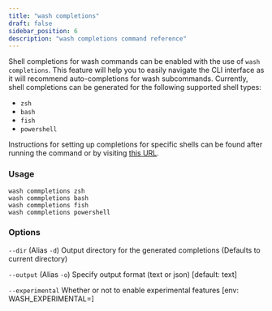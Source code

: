 ```yaml
---
title: "wash completions"
draft: false
sidebar_position: 6
description: "wash completions command reference"
--- 
```


<head>
  <meta name="robots" content="noindex">
</head>

Shell completions for wash commands can be enabled with the use of `wash completions`. This feature will help you to easily navigate the CLI interface as it will recommend auto-completions for wash subcommands. Currently, shell completions can be generated for the following supported shell types:

- `zsh`
- `bash`
- `fish`
- `powershell`

Instructions for setting up completions for specific shells can be found after running the command or by visiting [this URL](https://github.com/wasmCloud/wasmCloud/blob/main/crates/wash-cli/Completions.md).

### Usage

```
wash commpletions zsh
wash commpletions bash
wash commpletions fish
wash commpletions powershell
```

### Options

`--dir` (Alias `-d`) Output directory for the generated completions (Defaults to current directory)

`--output` (Alias `-o`) Specify output format (text or json) [default: text]

`--experimental` Whether or not to enable experimental features [env: WASH_EXPERIMENTAL=]